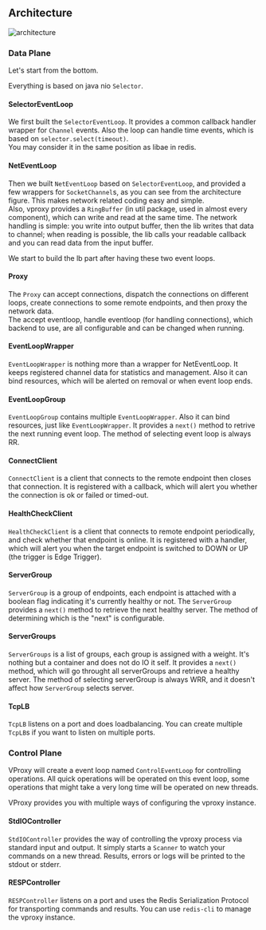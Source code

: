 ## Architecture

![architecture](https://github.com/wkgcass/vproxy/blob/master/vproxy.jpg?raw=true)

### Data Plane

Let's start from the bottom.

Everything is based on java nio `Selector`.

#### SelectorEventLoop

We first built the `SelectorEventLoop`. It provides a common callback handler wrapper for `Channel` events. Also the loop can handle time events, which is based on `selector.select(timeout)`.  
You may consider it in the same position as libae in redis.

#### NetEventLoop

Then we built `NetEventLoop` based on `SelectorEventLoop`, and provided a few wrappers for `SocketChannel`s, as you can see from the architecture figure. This makes network related coding easy and simple.  
Also, vproxy provides a `RingBuffer` (in util package, used in almost every component), which can write and read at the same time. The network handling is simple: you write into output buffer, then the lib writes that data to channel; when reading is possible, the lib calls your readable callback and you can read data from the input buffer.

We start to build the lb part after having these two event loops.

#### Proxy

The `Proxy` can accept connections, dispatch the connections on different loops, create connections to some remote endpoints, and then proxy the network data.  
The accept eventloop, handle eventloop (for handling connections), which backend to use, are all configurable and can be changed when running.

#### EventLoopWrapper

`EventLoopWrapper` is nothing more than a wrapper for NetEventLoop. It keeps registered channel data for statistics and management. Also it can bind resources, which will be alerted on removal or when event loop ends.

#### EventLoopGroup

`EventLoopGroup` contains multiple `EventLoopWrapper`. Also it can bind resources, just like `EventLoopWrapper`. It provides a `next()` method to retrive the next running event loop. The method of selecting event loop is always RR.

#### ConnectClient

`ConnectClient` is a client that connects to the remote endpoint then closes that connection. It is registered with a callback, which will alert you whether the connection is ok or failed or timed-out.

#### HealthCheckClient

`HealthCheckClient` is a client that connects to remote endpoint periodically, and check whether that endpoint is online. It is registered with a handler, which will alert you when the target endpoint is switched to DOWN or UP (the trigger is Edge Trigger).

#### ServerGroup

`ServerGroup` is a group of endpoints, each endpoint is attached with a boolean flag indicating it's currently healthy or not. The `ServerGroup` provides a `next()` method to retrieve the next healthy server. The method of determining which is the "next" is configurable.

#### ServerGroups

`ServerGroups` is a list of groups, each group is assigned with a weight. It's nothing but a container and does not do IO it self. It provides a `next()` method, which will go throught all serverGroups and retrieve a healthy server. The method of selecting serverGroup is always WRR, and it doesn't affect how `ServerGroup` selects server.

#### TcpLB

`TcpLB` listens on a port and does loadbalancing. You can create multiple `TcpLB`s if you want to listen on multiple ports.

### Control Plane

VProxy will create a event loop named `ControlEventLoop` for controlling operations. All quick operations will be operated on this event loop, some operations that might take a very long time will be operated on new threads.

VProxy provides you with multiple ways of configuring the vproxy instance.

#### StdIOController

`StdIOController` provides the way of controlling the vproxy process via standard input and output. It simply starts a `Scanner` to watch your commands on a new thread. Results, errors or logs will be printed to the stdout or stderr.

#### RESPController

`RESPController` listens on a port and uses the Redis Serialization Protocol for transporting commands and results. You can use `redis-cli` to manage the vproxy instance.
